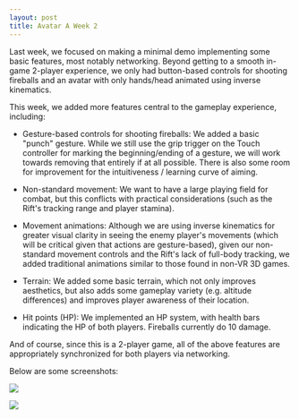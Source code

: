 ```yaml
---
layout: post
title: Avatar A Week 2
---
```


Last week, we focused on making a minimal demo implementing some basic features, most notably networking. Beyond getting to a smooth in-game 2-player experience, we only had button-based controls for shooting fireballs and an avatar with only hands/head animated using inverse kinematics.

This week, we added more features central to the gameplay experience, including:

- Gesture-based controls for shooting fireballs: We added a basic "punch" gesture. While we still use the grip trigger on the Touch controller for marking the beginning/ending of a gesture, we will work towards removing that entirely if at all possible. There is also some room for improvement for the intuitiveness / learning curve of aiming.

- Non-standard movement: We want to have a large playing field for combat, but this conflicts with practical considerations (such as the Rift's tracking range and player stamina).

- Movement animations: Although we are using inverse kinematics for greater visual clarity in seeing the enemy player's movements (which will be critical given that actions are gesture-based), given our non-standard movement controls and the Rift's lack of full-body tracking, we added traditional animations similar to those found in non-VR 3D games.

- Terrain: We added some basic terrain, which not only improves aesthetics, but also adds some gameplay variety (e.g. altitude differences) and improves player awareness of their location.

- Hit points (HP): We implemented an HP system, with health bars indicating the HP of both players. Fireballs currently do 10 damage.

And of course, since this is a 2-player game, all of the above features are appropriately synchronized for both players via networking.

Below are some screenshots:

![](https://i.imgur.com/9wbcuJE.png)

![](https://i.imgur.com/VA0PH8s.png)

